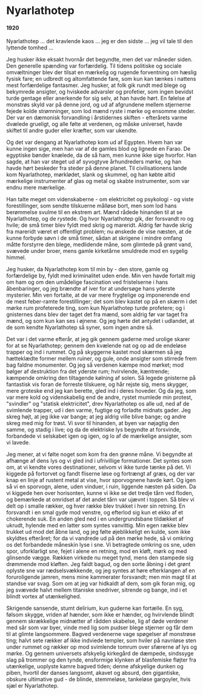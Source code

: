 # Nyarlathotep

#### 1920

Nyarlathotep ... det kravlende kaos ... jeg er den sidste ... jeg vil tale til den lyttende tomhed ...

Jeg husker ikke eksakt hvornår det begyndte, men det var måneder siden. Den generelle spænding var forfærdelig. Til tidens politiske og sociale omvæltninger blev der tilsat en mærkelig og rugende forventning om hæslig fysisk fare; en udbredt og altomfattende fare, som kun kan tænkes i nattens mest forfærdelige fantasmer. Jeg husker, at folk gik rundt med blege og bekymrede ansigter, og hviskede advarsler og profetier, som ingen bevidst turde gentage eller anerkende for sig selv, at han havde hørt. En følelse af monstrøs skyld var på denne jord, og ud af afgrundene mellem stjernerne fejede kolde strømninger, som lod mænd ryste i mørke og ensomme steder. Der var en dæmonisk forvandling i årstidernes skiften - efterårets varme dvælede grueligt, og alle følte at verdenen, og måske universet, havde skiftet til andre guder eller kræfter, som var ukendte.

Og det var dengang at Nyarlathotep kom ud af Egypten. Hvem han var kunne ingen sige, men han var af de gamles blod og lignede en Farao. De egyptiske bønder knælede, da de så ham, men kunne ikke sige hvorfor. Han sagde, at han var steget ud af syvogtyve århundreders mørke, og han havde hørt beskeder fra steder på denne planet. Til civilisationens lande kom Nyarlathotep, mørklødet, slank og skummel, og han købte altid mærkelige instrumenter af glas og metal og skabte instrumenter, som var endnu mere mærkelige.

Han talte meget om videnskaberne - om elektricitet og psykologi - og viste forestillinger, som sendte tilskuerne målløse bort, men som lod hans berømmelse svulme til en ekstrem art. Mænd rådede hinanden til at se Nyarlathotep, og de rystede. Og hvor Nyarlathotep gik, der forsvandt ro og hvile; de små timer blev fyldt med skrig og mareridt. Aldrig før havde skrig fra mareridt været et offentligt problem; nu ønskede de vise næsten, at de kunne forbyde søvn i de små timer, sådan at skrigene i mindre omfang måtte forstyrre den blege, medlidende måne, som glimtede på grønt vand, svævede under broer, mens gamle kirketårne smuldrede mod en sygelig himmel.

Jeg husker, da Nyarlathotep kom til min by - den store, gamle og forfærdelige by, fyldt med kriminalitet uden ende. Min ven havde fortalt mig om ham og om den umådelige fascination ved fristelserne i hans åbenbaringer, og jeg brændte af iver for at undersøge hans yderste mysterier. Min ven fortalte, at de var mere frygtelige og imponerende end de mest feber-ramte forestillinger; det som blev kastet op på en skærm i det mørke rum profeterede ting, som kun Nyarlathotep turde profetere; og i gnisternes dans blev der taget det fra mænd, som aldrig før var taget fra mænd, og som kun kan ses i øjnene. Og jeg hørte det antydet i udlandet, at de som kendte Nyarlathotep så syner, som ingen andre så.

Det var i det varme efterår, at jeg gik gennem gaderne med urolige skarer for at se Nyarlathotep; gennem den kvælende nat og op ad de endeløse trapper og ind i rummet. Og på skyggerne kastet mod skærmen så jeg hætteklædte former mellem ruiner, og gule, onde ansigter som stirrede frem bag faldne monumenter. Og jeg så verdenen kæmpe mod mørket; mod bølger af destruktion fra det yderste rum; hvirvlende, kæntrende; kæmpende omkring den tiltagende kølning af solen. Så legede gnisterne på fantastisk vis foran de forreste tilskuere, og hår rejste sig, mens skygger, mere groteske end jeg kan berette, gled ind i deres hoveder. Og da jeg, som var mere kold og videnskabelig end de andre, rystet mumlede min protest, "svindler" og "statisk elektricitet", drev Nyarlathotep os alle ud, ned af de svimlende trapper, ud i den varme, fugtige og forladte midnats gader. Jeg skreg højt, at jeg ikke var bange; at jeg aldrig ville blive bange; og andre skreg med mig for trøst. Vi svor til hinanden, at byen var nøjagtig den samme, og stadig i live; og da de elektriske lys begyndte at forsvinde, forbandede vi selskabet igen og igen, og lo af de mærkelige ansigter, som vi lavede.

Jeg mener, at vi følte noget som kom fra den grønne måne. Vi begyndte at afhænge af dens lys og vi gled ind i ufrivillige formationer. Det syntes som om, at vi kendte vores destinationer, selvom vi ikke turde tænke på det. Vi kiggede på fortorvet og fandt fliserne løse og fortrængt af græs, og der var knap en linje af rustent metal at vise, hvor sporvognene havde kørt. Og igen så vi en sporvogn, alene, uden vinduer, i ruin, liggende næsten på siden. Da vi kiggede hen over horisonten, kunne vi ikke se det tredje tårn ved floden, og bemærkede at omridset af det andet tårn var ujævnt i toppen. Så blev vi delt op i smalle rækker, og hver række blev trukket i hver sin retning. En forsvandt i en smal gyde mod venstre, og efterlod sig kun et ekko af et chokerende suk. En anden gled ned i en undergrundsbane tildækket af ukrudt, hylende med en latter som syntes vanvittig. Min egen række blev trukket ud mod det åbne land, og jeg følte øjeblikkeligt en kulde, som ikke skyldtes efteråret; for da vi vandrede ud på den mørke hede, så vi omkring os det forbandede måneskin lyse i sne. Vi betragtede omkring os sne, uden spor, uforklarligt sne, fejet i alene en retning, mod en kløft, mørk og med glinsende vægge. Rækken virkede nu meget tynd, mens den stampede sig drømmende mod kløften. Jeg faldt bagud, og den sorte åbning i det grønt oplyste sne var rædselsvækkende, og jeg syntes at høre efterklangen af en foruroligende jamren, mens mine kammerater forsvandt; men min magt til at standse var svag. Som om at jeg var hidkaldt af dem, som gik foran mig, og jeg svævede halvt mellem titaniske snedriver, sitrende og bange, ind i et blindt vortex af utænkelighed.

Skrigende sansende, stumt delirium, kun guderne kan fortælle. En syg, følsom skygge, vriden af hænder, som ikke er hænder, og hvirvlende blindt gennem skrækkelige midnætter af rådden skabelse, lig af døde verdener med sår som var byer, vinde med lig som pudser blege stjerner og får dem til at glimte langsommere. Bagved verdenerne vage spøgelser af monstrøse ting; halvt sete rækker af ikke indviede templer, som hviler på navnløse sten under rummet og rækker op mod svimlende tomrum over sfærerne af lys og mørke. Og gennem universets afskyelig kirkegård de dæmpede, sindssyge slag på trommer og den tynde, ensformige klynken af blasfemiske fløjter fra utænkelige, uoplyste kamre bagved tiden; denne afskyelige dunken og piben, hvortil der danses langsomt, akavet og absurd, den gigantiske, obskure ultimative gud - de blinde, stemmeløse, tankeløse gargoyler, hvis sjæl er Nyarlathotep.
